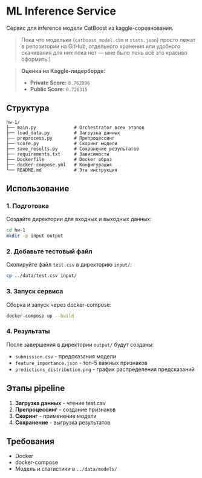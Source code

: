 # ML Inference Service

Сервис для inference модели CatBoost из kaggle-соревнования.

> Пока что модельки (`catboost_model.cbm` и `stats.json`) просто лежат в репозитории на GitHub, отдельного хранения или удобного скачивания для них пока нет — мне было лень всё это красиво оформить:)

> **Оценка на Kaggle-лидерборде:**
>
> - **Private Score:** `0.762096`
> - **Public Score:** `0.726315`
>


## Структура

```
hw-1/
├── main.py              # Orchestrator всех этапов
├── load_data.py         # Загрузка данных
├── preprocess.py        # Препроцессинг
├── score.py             # Скоринг модели
├── save_results.py      # Сохранение результатов
├── requirements.txt     # Зависимости
├── Dockerfile           # Docker образ
├── docker-compose.yml   # Конфигурация
└── README.md            # Эта инструкция
```

## Использование

### 1. Подготовка

Создайте директории для входных и выходных данных:

```bash
cd hw-1
mkdir -p input output
```

### 2. Добавьте тестовый файл

Скопируйте файл `test.csv` в директорию `input/`:

```bash
cp ../data/test.csv input/
```

### 3. Запуск сервиса

Сборка и запуск через docker-compose:

```bash
docker-compose up --build
```

### 4. Результаты

После завершения в директории `output/` будут созданы:
- `submission.csv` - предсказания модели
- `feature_importance.json` - топ-5 важных признаков
- `predictions_distribution.png` - график распределения предсказаний

## Этапы pipeline

1. **Загрузка данных** - чтение test.csv
2. **Препроцессинг** - создание признаков
3. **Скоринг** - применение модели
4. **Сохранение** - выгрузка результатов

## Требования

- Docker
- docker-compose
- Модель и статистики в `../data/models/`

